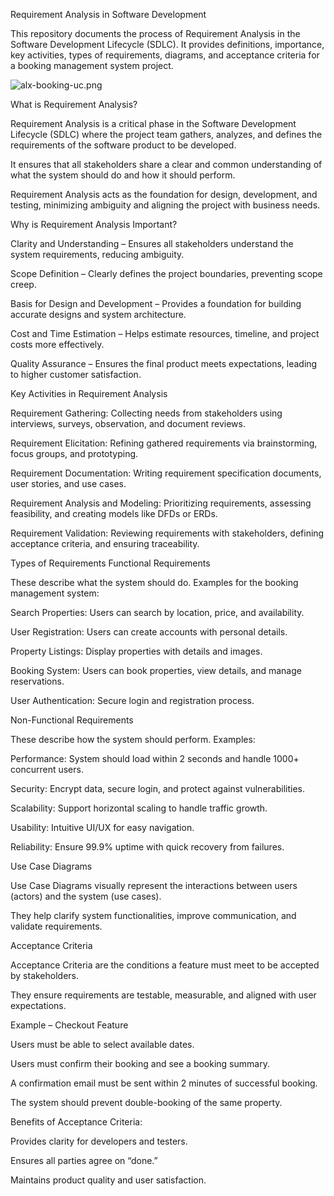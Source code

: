 Requirement Analysis in Software Development

This repository documents the process of Requirement Analysis in the Software Development Lifecycle (SDLC).
It provides definitions, importance, key activities, types of requirements, diagrams, and acceptance criteria for a booking management system project.

![alx-booking-uc.png](alx-booking-uc.png)


What is Requirement Analysis?

Requirement Analysis is a critical phase in the Software Development Lifecycle (SDLC) where the project team gathers, analyzes, and defines the requirements of the software product to be developed.

It ensures that all stakeholders share a clear and common understanding of what the system should do and how it should perform.

Requirement Analysis acts as the foundation for design, development, and testing, minimizing ambiguity and aligning the project with business needs.

Why is Requirement Analysis Important?

Clarity and Understanding – Ensures all stakeholders understand the system requirements, reducing ambiguity.

Scope Definition – Clearly defines the project boundaries, preventing scope creep.

Basis for Design and Development – Provides a foundation for building accurate designs and system architecture.

Cost and Time Estimation – Helps estimate resources, timeline, and project costs more effectively.

Quality Assurance – Ensures the final product meets expectations, leading to higher customer satisfaction.

Key Activities in Requirement Analysis

Requirement Gathering: Collecting needs from stakeholders using interviews, surveys, observation, and document reviews.

Requirement Elicitation: Refining gathered requirements via brainstorming, focus groups, and prototyping.

Requirement Documentation: Writing requirement specification documents, user stories, and use cases.

Requirement Analysis and Modeling: Prioritizing requirements, assessing feasibility, and creating models like DFDs or ERDs.

Requirement Validation: Reviewing requirements with stakeholders, defining acceptance criteria, and ensuring traceability.

Types of Requirements
Functional Requirements

These describe what the system should do.
Examples for the booking management system:

Search Properties: Users can search by location, price, and availability.

User Registration: Users can create accounts with personal details.

Property Listings: Display properties with details and images.

Booking System: Users can book properties, view details, and manage reservations.

User Authentication: Secure login and registration process.

Non-Functional Requirements

These describe how the system should perform.
Examples:

Performance: System should load within 2 seconds and handle 1000+ concurrent users.

Security: Encrypt data, secure login, and protect against vulnerabilities.

Scalability: Support horizontal scaling to handle traffic growth.

Usability: Intuitive UI/UX for easy navigation.

Reliability: Ensure 99.9% uptime with quick recovery from failures.

Use Case Diagrams

Use Case Diagrams visually represent the interactions between users (actors) and the system (use cases).

They help clarify system functionalities, improve communication, and validate requirements.

Acceptance Criteria

Acceptance Criteria are the conditions a feature must meet to be accepted by stakeholders.

They ensure requirements are testable, measurable, and aligned with user expectations.

Example – Checkout Feature

Users must be able to select available dates.

Users must confirm their booking and see a booking summary.

A confirmation email must be sent within 2 minutes of successful booking.

The system should prevent double-booking of the same property.

Benefits of Acceptance Criteria:

Provides clarity for developers and testers.

Ensures all parties agree on “done.”

Maintains product quality and user satisfaction.
